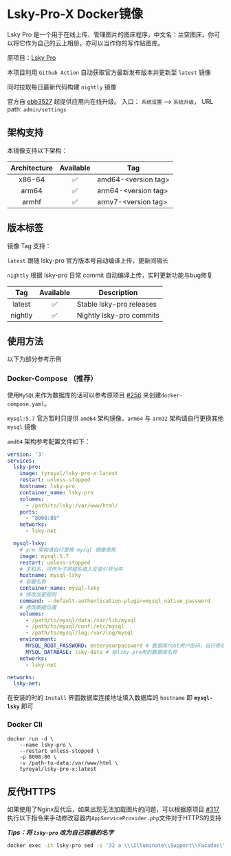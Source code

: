 # Lsky-Pro-X Docker镜像

Lsky Pro 是一个用于在线上传、管理图片的图床程序，中文名：兰空图床，你可以将它作为自己的云上相册，亦可以当作你的写作贴图库。

原项目：[Lsky Pro](https://github.com/lsky-org/lsky-pro)

本项目利用 `Github Action` 自动获取官方最新发布版本并更新至 `latest` 镜像

同时拉取每日最新代码构建 `nightly` 镜像

官方自 [ebb3527](https://github.com/lsky-org/lsky-pro/commit/ebb352782f41b7fd15bc4bf68ffad0884a5e6f86) 起提供应用内在线升级。 入口： `系统设置` --> `系统升级`，   URL path: `admin/settings`

## 架构支持

本镜像支持以下架构：

| Architecture | Available | Tag |
| :----: | :----: | ---- |
| x86-64 | ✅ | amd64-\<version tag\> |
| arm64 | ✅ | arm64-\<version tag\> |
| armhf| ✅ | armv7-\<version tag\> |

## 版本标签

镜像 Tag 支持：

`latest` 跟随 lsky-pro 官方版本号自动编译上传，更新间隔长

`nightly` 根据 lsky-pro 日常 commit 自动编译上传，实时更新功能与bug修复

| Tag | Available | Description |
| :----: | :----: |--- |
| latest | ✅ | Stable lsky-pro releases |
| nightly | ✅ | Nightly lsky-pro commits |


## 使用方法

以下为部分参考示例

### Docker-Compose （推荐）

使用`MySQL`来作为数据库的话可以参考原项目 [#256](https://github.com/lsky-org/lsky-pro/issues/256) 来创建`docker-compose.yaml`。

`mysql:5.7` 官方暂时只提供 `amd64` 架构镜像，`arm64` 与 `arm32` 架构请自行更换其他 `mysql` 镜像

`amd64` 架构参考配置文件如下：

```yaml
version: '3'
services:
  lsky-pro:
    image: tyroyal/lsky-pro-x:latest
    restart: unless-stopped
    hostname: lsky-pro
    container_name: lsky-pro
    volumes:
      - /path/to/lsky:/var/www/html/
    ports:
      - "8008:80"
    networks:
      - lsky-net

  mysql-lsky:
    # arm 架构请自行更换 mysql 镜像使用
    image: mysql:5.7
    restart: unless-stopped
    # 主机名，可作为子网域名填入安装引导当中
    hostname: mysql-lsky
    # 容器名称
    container_name: mysql-lsky
    # 修改加密规则
    command: --default-authentication-plugin=mysql_native_password
    # 修改数据位置
    volumes:
      - /path/to/mysql/data:/var/lib/mysql
      - /path/to/mysql/conf:/etc/mysql
      - /path/to/mysql/log:/var/log/mysql
    environment:
      MYSQL_ROOT_PASSWORD: enteryourpassword # 数据库root用户密码，自行修改
      MYSQL_DATABASE: lsky-data # 给lsky-pro用的数据库名称
    networks:
      - lsky-net

networks:
  lsky-net:
```

在安装的时的 `Install` 界面数据库连接地址填入数据库的 `hostname` 即 **`mysql-lsky`** 即可

### Docker Cli

```docker
docker run -d \
    --name lsky-pro \
    --restart unless-stopped \
    -p 8008:80 \
    -v /path-to-data:/var/www/html \
    tyroyal/lsky-pro-x:latest
```


## 反代HTTPS

如果使用了Nginx反代后，如果出现无法加载图片的问题，可以根据原项目 [#317](https://github.com/lsky-org/lsky-pro/issues/317) 执行以下指令来手动修改容器内`AppServiceProvider.php`文件对于HTTPS的支持

***Tips：将 `lsky-pro` 改为自己容器的名字***

```bash
docker exec -it lsky-pro sed -i '32 a \\\Illuminate\\Support\\Facades\\URL::forceScheme('"'"'https'"'"');' /var/www/html/app/Providers/AppServiceProvider.php
```

